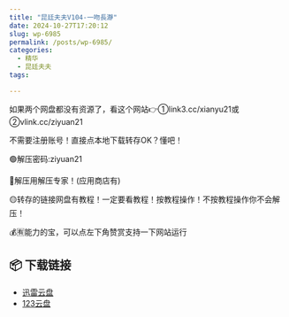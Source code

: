 ```yaml
---
title: "昆廷夫夫V104-一吻長瀞"
date: 2024-10-27T17:20:12
slug: wp-6985
permalink: /posts/wp-6985/
categories:
  - 精华
  - 昆廷夫夫
tags:

---
```


如果两个网盘都没有资源了，看这个网站👉①link3.cc/xianyu21或②vlink.cc/ziyuan21

不需要注册账号！直接点本地下载转存OK？懂吧！

🟢解压密码:ziyuan21

🔵解压用解压专家！(应用商店有)

🟡转存的链接网盘有教程！一定要看教程！按教程操作！不按教程操作你不会解压！

💰🈶能力的宝，可以点左下角赞赏支持一下网站运行

## 📦 下载链接
- [迅雷云盘](https://blziyuan21.com/pay-download/6985?key=754e19f125&down_id=0)
- [123云盘](https://blziyuan21.com/pay-download/6985?key=754e19f125&down_id=1)

